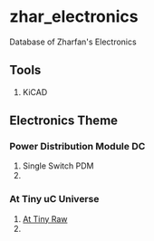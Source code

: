 # zhar_electronics
Database of Zharfan's Electronics 

## Tools 
  1. KiCAD

## Electronics Theme
### Power Distribution Module DC
  1. Single Switch PDM
  2.
### At Tiny uC Universe
  1. [At Tiny Raw](https://github.com/zharfanw/zhar_electronics/tree/main/AtTinyRaw_1) 
  2. 
